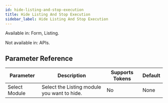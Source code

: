 ```yaml
---
id: hide-listing-and-stop-execution
title: Hide Listing And Stop Execution
sidebar_label: Hide Listing And Stop Execution
---
```


Available in: Form, Listing.

Not available in: APIs.




## Parameter Reference
| Parameter | Description | Supports Tokens | Default |
| -- | -- | -- | -- |
| Select Module | Select the Listing module you want to hide. | No | None |
